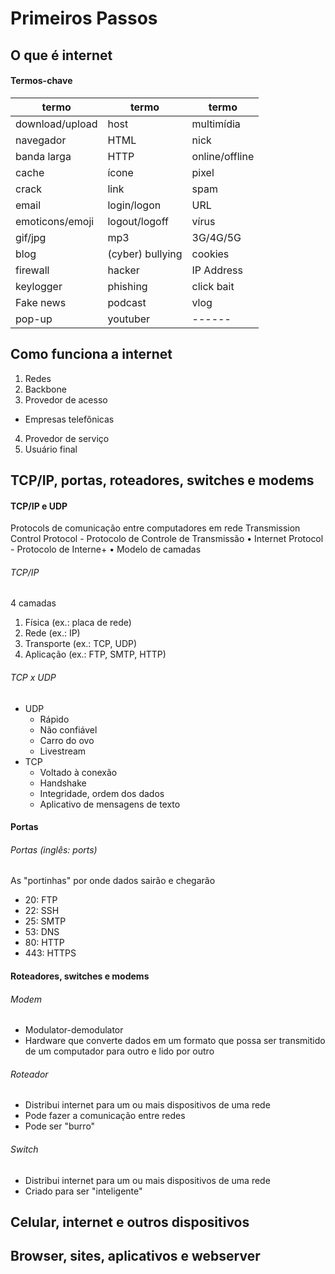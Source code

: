 # Primeiros Passos

## O que é internet


#### Termos-chave

termo | termo | termo |
|----- | ------ | ------ |
| download/upload | host  | multimídia |
| navegador | HTML | nick |
| banda larga | HTTP | online/offline |
| cache | ícone | pixel |
| crack | link | spam |
| email | login/logon | URL |
| emoticons/emoji | logout/logoff | vírus |
| gif/jpg | mp3 | 3G/4G/5G |
| blog | (cyber) bullying | cookies |
| firewall | hacker | IP Address |
| keylogger | phishing | click bait |
| Fake news | podcast | vlog |
| pop-up | youtuber | ------ |

## Como funciona a internet

1. Redes
2. Backbone
3. Provedor de acesso
  - Empresas telefônicas
4. Provedor de serviço
5. Usuário final

## TCP/IP, portas, roteadores, switches e modems

#### TCP/IP e UDP

Protocols de comunicação entre computadores
em rede
Transmission Control Protocol - Protocolo de
Controle de Transmissão
• Internet Protocol - Protocolo de Interne+
• Modelo de camadas

###### TCP/IP

4 camadas

1. Física (ex.: placa de rede)
2. Rede (ex.: IP)
3. Transporte (ex.: TCP, UDP)
4. Aplicação (ex.: FTP, SMTP, HTTP)

###### TCP x UDP

- UDP
  - Rápido
  - Não confiável
  - Carro do ovo
  - Livestream
- TCP
  - Voltado à conexão
  - Handshake
  - Integridade, ordem dos dados
  - Aplicativo de mensagens de texto

#### Portas

###### Portas (inglês: ports)

As "portinhas" por onde dados sairão e chegarão
- 20: FTP
- 22: SSH
- 25: SMTP
- 53: DNS
- 80: HTTP
- 443: HTTPS

#### Roteadores, switches e modems

###### Modem

- Modulator-demodulator
- Hardware que converte dados em um formato que possa ser transmitido de um computador para outro e lido por outro

###### Roteador

- Distribui internet para um ou mais dispositivos de uma rede
- Pode fazer a comunicação entre redes
- Pode ser "burro"

###### Switch

- Distribui internet para um ou mais dispositivos de uma rede
- Criado para ser "inteligente"

## Celular, internet e outros dispositivos

## Browser, sites, aplicativos e webserver

